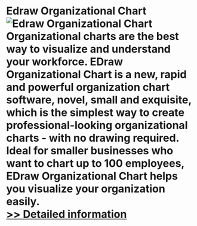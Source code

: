 # Edraw Organizational Chart<br />![Edraw Organizational Chart](https://mycommerce.akamaized.net/api/pimages/P300120604/BIG/300120604.GIF)<br />Organizational charts are the best way to visualize and understand your workforce. EDraw Organizational Chart is a new, rapid and powerful organization chart software, novel, small and exquisite, which is the simplest way to create professional-looking organizational charts - with no drawing required. Ideal for smaller businesses who want to chart up to 100 employees, EDraw Organizational Chart helps you visualize your organization easily.<br />[>> Detailed information](https://secure.shareit.com/shareit/product.html?productid=300120604&affiliateid=200057808)